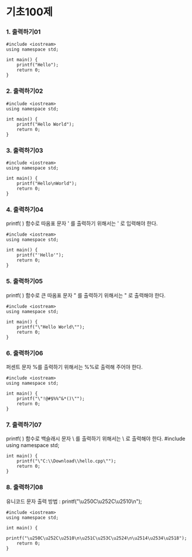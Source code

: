 # 기초100제
### 1. 출력하기01
	#include <iostream>
	using namespace std;

	int main() {
		printf("Hello");
		return 0;
	}
	
### 2. 출력하기02
	#include <iostream>
	using namespace std;

	int main() {
		printf("Hello World");
		return 0;
	}
	
### 3. 출력하기03
	#include <iostream>
	using namespace std;

	int main() {
		printf("Hello\nWorld");
		return 0;
	}
	
### 4. 출력하기04
printf( ) 함수로 따옴표 문자 ' 를 출력하기 위해서는 \' 로 입력해야 한다.

	#include <iostream>
	using namespace std;

	int main() {
		printf("'Hello'");
		return 0;
	}
### 5. 출력하기05
printf( ) 함수로 큰 따옴표 문자 " 를 출력하기 위해서는 \" 로 출력해야 한다.

	#include <iostream>
	using namespace std;

	int main() {
		printf("\"Hello World\"");
		return 0;
	}

### 6. 출력하기06
퍼센트 문자 %를 출력하기 위해서는 %%로 출력해 주어야 한다.

	#include <iostream>
	using namespace std;

	int main() {
		printf("\"!@#$%%^&*()\"");
		return 0;
	}
	
### 7. 출력하기07
printf( ) 함수로 백슬래시 문자 \ 를 출력하기 위해서는 \\ 로 출력해야 한다.
	#include <iostream>
	using namespace std;

	int main() {
		printf("\"C:\\Download\\hello.cpp\"");
		return 0;
	}

### 8. 출력하기08
유니코드 문자 출력 방법 : printf("\u250C\u252C\u2510\n");

	#include <iostream>
	using namespace std;

	int main() {
		printf("\u250C\u252C\u2510\n\u251C\u253C\u2524\n\u2514\u2534\u2518");
		return 0;
	}
